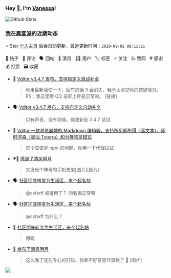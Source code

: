 ### Hey 👋, I'm [Vanessa](http://vanessa.b3log.org/)!

![Github Stats](https://github-readme-stats.vercel.app/api?username=Vanessa219&show_icons=true)

<!--events start -->

### 我在[黑客派](https://hacpai.com)的近期动态

⭐️ Star [个人主页](https://github.com/Vanessa219/Vanessa219) 后会自动更新，最近更新时间：`2020-09-01 08:11:21`

📝 帖子 &nbsp; 💬 评论 &nbsp; 🗣 回帖 &nbsp; 🌙 清月 &nbsp; 👨‍💻 用户 &nbsp; 🏷️ 标签 &nbsp; ⭐️ 关注 &nbsp; 👍 赞同 &nbsp; 💗 感谢 &nbsp; 💰 打赏 &nbsp; 🗃 收藏

* 💬 [Vditor v3.4.7 发布，支持自定义自动补全](https://hacpai.com/article/1598366555458/comment/1598845849967#comments)

  > 你用最新版使一下，回车的话 3 会消失，我不太清楚你的按键情况。 PS：我这里用 QQ 录屏上传是正常的。 [链接]
* 🗣 [Vditor v3.4.7 发布，支持自定义自动补全](https://hacpai.com/article/1598366555458/comment/1598763261823#comments)

  > 只有声音，没有视频。你更新到 3.4.7 试试
* 💬 [Vditor 一款浏览器端的 Markdown 编辑器，支持所见即所得（富文本）、即时渲染（类似 Typora）和分屏预览模式](https://hacpai.com/article/1549638745630/comment/1598779495104#comments)

  > 这个应该是 npm 的问题。你用一下代理试试
* 💗🌙 [感谢了清风明月](https://hacpai.com/member/HaujetZhao/breezemoons/1598448966730)

  > 又发现个神奇的手机支架[图片][图片]
* 🗣 [社区彻底转变为生活区，来个起名帖](https://hacpai.com/article/1598431012111/comment/1598602896347#comments)

  > @csfwff 被谁用了？ 同名很正常嘛
* 🗣 [社区彻底转变为生活区，来个起名帖](https://hacpai.com/article/1598431012111/comment/1598602896347#comments)

  > @csfwff 为什么？
* 💬 [社区彻底转变为生活区，来个起名帖](https://hacpai.com/article/1598431012111/comment/1598602896347#comments)

  > 傅晓
* 🌙 [发布了清风明月](https://hacpai.com/member/Vanessa/breezemoons/1598370562888)

  > 这么晚了还在专心的打码，我都不好意思开蛋糕了 🎂 [图片]


<!--events end -->

<a title="Hits" target="_blank" href="https://github.com/Vanessa219/Vanessa219"><img src="https://hits.b3log.org/Vanessa219/Vanessa219.svg"></a>

